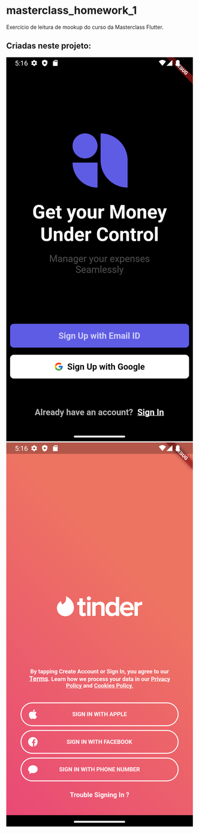 # masterclass_homework_1

Exercício de leitura de mookup do curso da Masterclass Flutter.

## Criadas neste projeto:

![plot](./screen1.png)
![plot](./tinder.png)